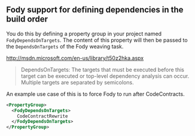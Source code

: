 ## Fody support for defining dependencies in the build order

You do this by defining a property group in your project named `FodyDependsOnTargets`. The content of this property will then be passed to the `DependsOnTargets` of the Fody weaving task. 

http://msdn.microsoft.com/en-us/library/t50z2hka.aspx

> DependsOnTargets: The targets that must be executed before this target can be executed or top-level dependency analysis can occur. Multiple targets are separated by semicolons.

An example use case of this is to force Fody to run after CodeContracts.

```xml
<PropertyGroup>
  <FodyDependsOnTargets>
    CodeContractRewrite
  </FodyDependsOnTargets>
</PropertyGroup>
```
